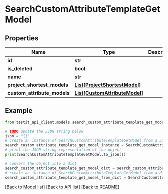 # SearchCustomAttributeTemplateGetModel


## Properties

Name | Type | Description | Notes
------------ | ------------- | ------------- | -------------
**id** | **str** |  | 
**is_deleted** | **bool** |  | 
**name** | **str** |  | 
**project_shortest_models** | [**List[ProjectShortestModel]**](ProjectShortestModel.md) |  | 
**custom_attribute_models** | [**List[CustomAttributeModel]**](CustomAttributeModel.md) |  | 

## Example

```python
from testit_api_client.models.search_custom_attribute_template_get_model import SearchCustomAttributeTemplateGetModel

# TODO update the JSON string below
json = "{}"
# create an instance of SearchCustomAttributeTemplateGetModel from a JSON string
search_custom_attribute_template_get_model_instance = SearchCustomAttributeTemplateGetModel.from_json(json)
# print the JSON string representation of the object
print(SearchCustomAttributeTemplateGetModel.to_json())

# convert the object into a dict
search_custom_attribute_template_get_model_dict = search_custom_attribute_template_get_model_instance.to_dict()
# create an instance of SearchCustomAttributeTemplateGetModel from a dict
search_custom_attribute_template_get_model_from_dict = SearchCustomAttributeTemplateGetModel.from_dict(search_custom_attribute_template_get_model_dict)
```
[[Back to Model list]](../README.md#documentation-for-models) [[Back to API list]](../README.md#documentation-for-api-endpoints) [[Back to README]](../README.md)


